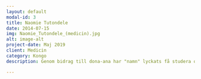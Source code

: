 ```yaml
---
layout: default
modal-id: 3
title: Naomie Tutondele
date: 2014-07-15
img: Naomie_Tutondele_(medicin).jpg
alt: image-alt
project-date: Maj 2019
client: Medicin
category: Kongo
description: Genom bidrag till dona-ana har "namn" lyckats få studera och på så sätt gynna samhället på lång sikt. Vi behöver mer av detta för att bidra till en stabilera region.

---
```

